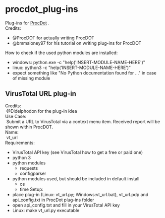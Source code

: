 # procdot_plug-ins
Plug-ins for [ProcDot](http://procdot.com/) .<br/>
Credits:
* @ProcDOT for actually writing ProcDOT
* @bmmaloney97 for his tutorial on writing plug-ins for ProcDOT

How to check if the used python modules are installed:
* windows: python.exe -c "help('INSERT-MODULE-NAME-HERE')"
* linux:  python3 -c "help('INSERT-MODULE-NAME-HERE')"
* expect something like "No Python documentation found for ..." in case of missing module
## VirusTotal URL plug-in
Credits: <br/>
&nbsp;@Didelphodon for the plug-in idea<br/>
Use Case:<br/>
&nbsp;Submit a URL to VirusTotal via a context menu item. Received report will be shown within ProcDOT.<br/>
Name:<br/>
&nbsp;vt_url<br/>
Requirements:
* VirusTotal API key (see VirusTotal how to get a free or paid one)
* python 3
* python modules
  * requests
  * configparser
* python modules used, but should be included in default install
  * os
  * time
Setup:
* place plug-in (Linux: vt_url.py; Windows:vt_url.bat), vt_url.pdp and api_config.txt in ProcDot plug-ins folder
* open api_config.txt and fill in your VirusTotal API key 
* Linux: make vt_url.py executable
